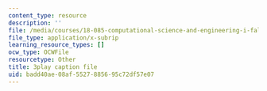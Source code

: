 ```yaml
---
content_type: resource
description: ''
file: /media/courses/18-085-computational-science-and-engineering-i-fall-2008/badd40ae08af5527885695c72df57e07_aGnegoNe8Xo.vtt
file_type: application/x-subrip
learning_resource_types: []
ocw_type: OCWFile
resourcetype: Other
title: 3play caption file
uid: badd40ae-08af-5527-8856-95c72df57e07
---
```

